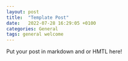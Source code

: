 ```yaml
---
layout: post
title:  "Template Post"
date:   2022-07-28 16:29:05 +0100
categories: General
tags: general welcome 
---
```


Put your post in markdown and or HMTL here!
